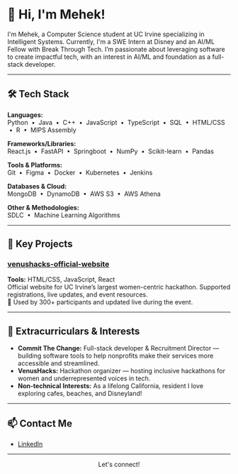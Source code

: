 <!-- MehekB's GitHub Profile README -->

# 👋 Hi, I'm Mehek!

I'm Mehek, a Computer Science student at UC Irvine specializing in Intelligent Systems. Currently, I'm a SWE Intern at Disney and an AI/ML Fellow with Break Through Tech. I’m passionate about leveraging software to create impactful tech, with an interest in AI/ML and foundation as a full-stack developer.

---

## 🛠️ Tech Stack

**Languages:**  
Python &nbsp;•&nbsp; Java &nbsp;•&nbsp; C++ &nbsp;•&nbsp; JavaScript &nbsp;•&nbsp; TypeScript &nbsp;•&nbsp; SQL &nbsp;•&nbsp; HTML/CSS &nbsp;•&nbsp; R &nbsp;•&nbsp; MIPS Assembly

**Frameworks/Libraries:**  
React.js &nbsp;•&nbsp; FastAPI &nbsp;•&nbsp; Springboot &nbsp;•&nbsp; NumPy &nbsp;•&nbsp; Scikit-learn &nbsp;•&nbsp; Pandas

**Tools & Platforms:**  
Git &nbsp;•&nbsp; Figma &nbsp;•&nbsp; Docker &nbsp;•&nbsp; Kubernetes &nbsp;•&nbsp; Jenkins

**Databases & Cloud:**  
MongoDB &nbsp;•&nbsp; DynamoDB &nbsp;•&nbsp; AWS S3 &nbsp;•&nbsp; AWS Athena

**Other & Methodologies:**  
SDLC &nbsp;•&nbsp; Machine Learning Algorithms

---

## 🚀 Key Projects

### [venushacks-official-website](https://github.com/WICS-UCI/venushacks)
**Tools:** HTML/CSS, JavaScript, React  
Official website for UC Irvine’s largest women-centric hackathon. Supported registrations, live updates, and event resources.  
🎉 Used by 300+ participants and updated live during the event.

---

## 🌊 Extracurriculars & Interests

- **Commit The Change:** Full-stack developer & Recruitment Director — building software tools to help nonprofits make their services more accessible and streamlined.
- **VenusHacks:** Hackathon organizer — hosting inclusive hackathons for women and underrepresented voices in tech.
- **Non-technical Interests:** As a lifelong California, resident I love exploring cafes, beaches, and Disneyland! 

---

## 📫 Contact Me

- [LinkedIn](https://www.linkedin.com/in/mehek-bhatnagar-b81504245/)

---

<p align="center" style="font-size:14px">
Let's connect!
</p>
